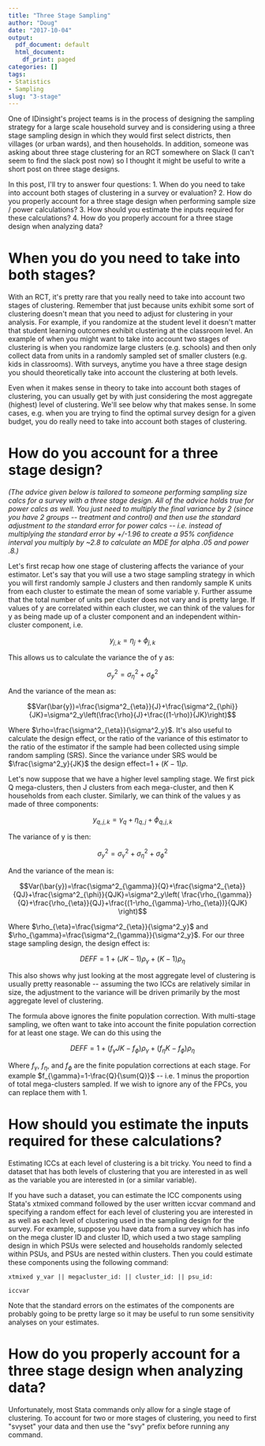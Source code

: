 ```yaml
---
title: "Three Stage Sampling"
author: "Doug"
date: "2017-10-04"
output:
  pdf_document: default
  html_document:
    df_print: paged
categories: []
tags:
- Statistics
- Sampling
slug: "3-stage"
---
```


One of IDinsight's project teams is in the process of designing the sampling strategy for a large scale household survey and is considering using a three stage sampling design in which they would first select districts, then villages (or urban wards), and then households. In addition, someone was asking about three stage clustering for an RCT somewhere on Slack (I can't seem to find the slack post now) so I thought it might be useful to write a short post on three stage designs.

In this post, I'll try to answer four questions: 1. When do you need to take into account both stages of clustering in a survey or evaluation? 2. How do you properly account for a three stage design when performing sample size / power calculations? 3. How should you estimate the inputs required for these calculations? 4. How do you properly account for a three stage design when analyzing data?

# When you do you need to take into both stages?

With an RCT, it's pretty rare that you really need to take into account two stages of clustering. Remember that just because units exhibit some sort of clustering doesn't mean that you need to adjust for clustering in your analysis. For example, if you randomize at the student level it doesn't matter that student learning outcomes exhibit clustering at the classroom level. An example of when you might want to take into account two stages of clustering is when you randomize large clusters (e.g. schools) and then only collect data from units in a randomly sampled set of smaller clusters (e.g. kids in classrooms). With surveys, anytime you have a three stage design you should theoretically take into account the clustering at both levels.

Even when it makes sense in theory to take into account both stages of clustering, you can usually get by with just considering the most aggregate (highest) level of clustering. We'll see below why that makes sense. In some cases, e.g. when you are trying to find the optimal survey design for a given budget, you do really need to take into account both stages of clustering.

# How do you account for a three stage design?

*(The advice given below is tailored to someone performing sampling size calcs for a survey with a three stage design. All of the advice holds true for power calcs as well. You just need to multiply the final variance by 2 (since you have 2 groups -- treatment and control) and then use the standard adjustment to the standard error for power calcs -- i.e. instead of multiplying the standard error by +/-1.96 to create a 95% confidence interval you multiply by \~2.8 to calculate an MDE for alpha .05 and power .8.)*

Let's first recap how one stage of clustering affects the variance of your estimator. Let's say that you will use a two stage sampling strategy in which you will first randomly sample J clusters and then randomly sample K units from each cluster to estimate the mean of some variable y. Further assume that the total number of units per cluster does not vary and is pretty large. If values of y are correlated within each cluster, we can think of the values for y as being made up of a cluster component and an independent within-cluster component, i.e.

$$y_{j,k}=\eta_j+\phi_{j,k}$$

This allows us to calculate the variance the of y as:

$$\sigma^2_y=\sigma^2_{\eta}+\sigma^2_{\phi}$$

And the variance of the mean as:

$$Var(\bar{y})=\frac{\sigma^2_{\eta}}{J}+\frac{\sigma^2_{\phi}}{JK}=\sigma^2_y\left(\frac{\rho}{J}+\frac{(1-\rho)}{JK}\right)$$

Where $\rho=\frac{\sigma^2_{\eta}}{\sigma^2_y}$. It's also useful to calculate the design effect, or the ratio of the variance of this estimator to the ratio of the estimator if the sample had been collected using simple random sampling (SRS). Since the variance under SRS would be  $\frac{\sigma^2_y}{JK}$ the design effect=$1+(K-1)\rho$.

Let's now suppose that we have a higher level sampling stage. We first pick Q mega-clusters, then J clusters from each mega-cluster, and then K households from each cluster. Similarly, we can think of the values y as made of three components:

$$y_{q,j,k}=\gamma_q+\eta_{q,j}+\phi_{q,j,k}$$

The variance of y is then:

$$\sigma^2_y=\sigma^2_{\gamma}+\sigma^2_{\eta}+\sigma^2_{\phi}$$

And the variance of the mean is:

$$Var(\bar{y})=\frac{\sigma^2_{\gamma}}{Q}+\frac{\sigma^2_{\eta}}{QJ}+\frac{\sigma^2_{\phi}}{QJK}=\sigma^2_y\left(  \frac{\rho_{\gamma}}{Q}+\frac{\rho_{\eta}}{QJ}+\frac{(1-\rho_{\gamma}-\rho_{\eta})}{QJK} \right)$$

Where $\rho_{\eta}=\frac{\sigma^2_{\eta}}{\sigma^2_y}$ and $\rho_{\gamma}=\frac{\sigma^2_{\gamma}}{\sigma^2_y}$. For our three stage sampling design, the design effect is:

$$DEFF=1+(JK-1)\rho_{\gamma}+(K-1)\rho_{\eta}$$

This also shows why just looking at the most aggregate level of clustering is usually pretty reasonable -- assuming the two ICCs are relatively similar in size, the adjustment to the variance will be driven primarily by the most aggregate level of clustering.

The formula above ignores the finite population correction. With multi-stage sampling, we often want to take into account the finite population correction for at least one stage. We can do this using the

$$DEFF=1+\left(f_{\gamma}JK-f_{\phi}\right)\rho_{\gamma}+\left(f_{\eta}K-f_{\phi}\right)\rho_{\eta}$$

Where $f_{\gamma}$, $f_{\eta}$, and $f_{\phi}$ are the finite population corrections at each stage. For example $f_{\gamma}=1-\frac{Q}{\sum{Q}}$ -- i.e. 1 minus the proportion of total mega-clusters sampled. If we wish to ignore any of the FPCs, you can replace them with 1.

# How should you estimate the inputs required for these calculations?

Estimating ICCs at each level of clustering is a bit tricky. You need to find a dataset that has both levels of clustering that you are interested in as well as the variable you are interested in (or a similar variable).

If you have such a dataset, you can estimate the ICC components using Stata's xtmixed command followed by the user written iccvar command and specifying a random effect for each level of clustering you are interested in as well as each level of clustering used in the sampling design for the survey. For example, suppose you have data from a survey which has info on the mega cluster ID and cluster ID, which used a two stage sampling design in which PSUs were selected and households randomly selected within PSUs, and PSUs are nested within clusters. Then you could estimate these components using the following command:

`xtmixed y_var || megacluster_id: || cluster_id: || psu_id:`

`iccvar`

Note that the standard errors on the estimates of the components are probably going to be pretty large so it may be useful to run some sensitivity analyses on your estimates.

# How do you properly account for a three stage design when analyzing data?

Unfortunately, most Stata commands only allow for a single stage of clustering. To account for two or more stages of clustering, you need to first "svyset" your data and then use the "svy" prefix before running any command.

